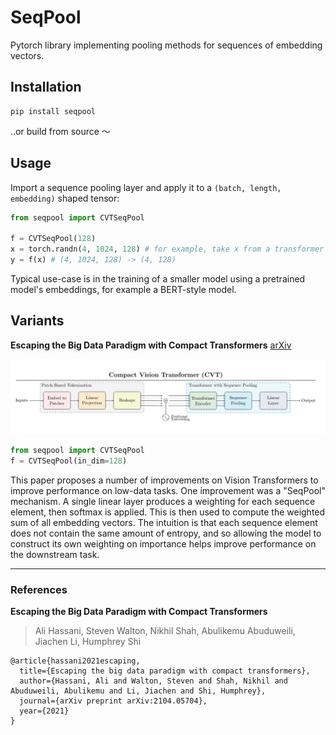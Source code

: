 # SeqPool
Pytorch library implementing pooling methods for sequences of embedding vectors.

## Installation

```
pip install seqpool
```
..or build from source ～

## Usage

Import a sequence pooling layer and apply it to a `(batch, length, embedding)` shaped tensor:
```python
from seqpool import CVTSeqPool

f = CVTSeqPool(128)
x = torch.randn(4, 1024, 128) # for example, take x from a transformer's output
y = f(x) # (4, 1024, 128) -> (4, 128)
```

Typical use-case is in the training of a smaller model using a pretrained
model's embeddings, for example a BERT-style model.

## Variants

**Escaping the Big Data Paradigm with Compact Transformers** [arXiv](https://arxiv.org/abs/2104.05704)

![Architectural Diagram of Compact Vision Transformer](images/cvt.png)

```python
from seqpool import CVTSeqPool
f = CVTSeqPool(in_dim=128)
```

This paper proposes a number of improvements on Vision Transformers to improve
performance on low-data tasks. One improvement was a "SeqPool" mechanism.
A single linear layer produces a weighting for each sequence element, then
softmax is applied. This is then used to compute the weighted sum of all
embedding vectors. The intuition is that each sequence element does not contain
the same amount of entropy, and so allowing the model to construct its own
weighting on importance helps improve performance on the downstream task.

---

### References

**Escaping the Big Data Paradigm with Compact Transformers**
> Ali Hassani, Steven Walton, Nikhil Shah, Abulikemu Abuduweili, Jiachen Li, Humphrey Shi
```
@article{hassani2021escaping,
  title={Escaping the big data paradigm with compact transformers},
  author={Hassani, Ali and Walton, Steven and Shah, Nikhil and Abuduweili, Abulikemu and Li, Jiachen and Shi, Humphrey},
  journal={arXiv preprint arXiv:2104.05704},
  year={2021}
}
```
